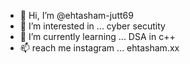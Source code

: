 - 👋 Hi, I’m @ehtasham-jutt69
- 👀 I’m interested in ...  cyber secutity
- 🌱 I’m currently learning ... DSA in c++
- 📫 reach me instagram  ... ehtasham.xx


